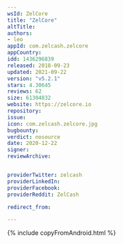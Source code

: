 ```yaml
---
wsId: ZelCore
title: "ZelCore"
altTitle: 
authors:
- leo
appId: com.zelcash.zelcore
appCountry: 
idd: 1436296839
released: 2018-09-23
updated: 2021-09-22
version: "v5.2.1"
stars: 4.30645
reviews: 62
size: 61304832
website: https://zelcore.io
repository: 
issue: 
icon: com.zelcash.zelcore.jpg
bugbounty: 
verdict: nosource
date: 2020-12-22
signer: 
reviewArchive:


providerTwitter: zelcash
providerLinkedIn: 
providerFacebook: 
providerReddit: ZelCash 

redirect_from:

---
```

{% include copyFromAndroid.html %}
